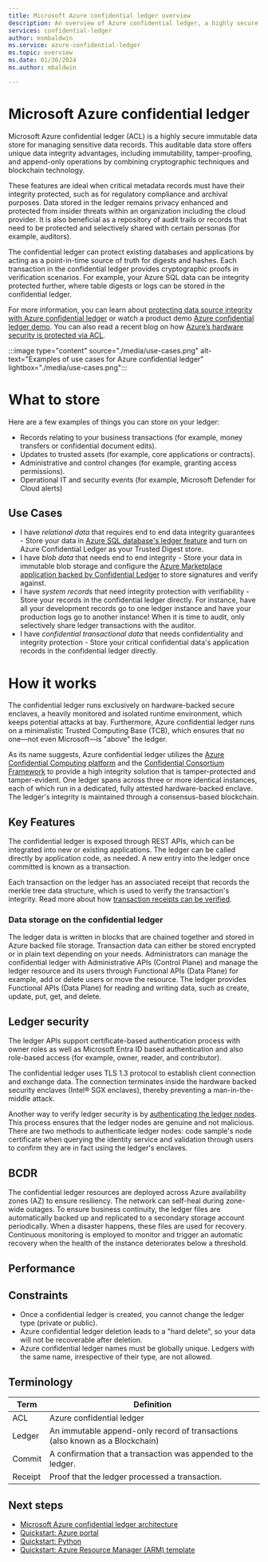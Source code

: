 ```yaml
---
title: Microsoft Azure confidential ledger overview
description: An overview of Azure confidential ledger, a highly secure service for managing sensitive data records with traceability, auditability, and integrity
services: confidential-ledger
author: msmbaldwin
ms.service: azure-confidential-ledger
ms.topic: overview
ms.date: 01/30/2024
ms.author: mbaldwin

---
```

# Microsoft Azure confidential ledger

Microsoft Azure confidential ledger (ACL) is a highly secure immutable data store for managing sensitive data records. This auditable data store offers unique data integrity advantages, including immutability, tamper-proofing, and append-only operations by combining cryptographic techniques and blockchain technology. 

These features are ideal when critical metadata records must have their integrity protected, such as for regulatory compliance and archival purposes. Data stored in the ledger remains privacy enhanced and protected from insider threats within an organization including the cloud provider. It is also beneficial as a repository of audit trails or records that need to be protected and selectively shared with certain personas (for example, auditors).

The confidential ledger can protect existing databases and applications by acting as a point-in-time source of truth for digests and hashes. Each transaction in the confidential ledger provides cryptographic proofs in verification scenarios.   For example, your Azure SQL data can be integrity protected further, where table digests or logs can be stored in the confidential ledger. 

For more information, you can learn about [protecting data source integrity with Azure confidential ledger](https://www.youtube.com/watch?v=lJSn46id-64) or watch a product demo [Azure confidential ledger demo](https://www.youtube.com/watch?v=Cg0-5moftP0). You can also read a recent blog on how [Azure’s hardware security is protected via ACL](https://azure.microsoft.com/en-us/blog/microsoft-azure-confidential-ledger-enhancing-customer-trust-in-azures-hardware-supply-chain/).

:::image type="content" source="./media/use-cases.png" alt-text="Examples of use cases for Azure confidential ledger" lightbox="./media/use-cases.png":::

# What to store 
Here are a few examples of things you can store on your ledger:

- Records relating to your business transactions (for example, money transfers or confidential document edits).
- Updates to trusted assets (for example, core applications or contracts).
- Administrative and control changes (for example, granting access permissions).
- Operational IT and security events (for example, Microsoft Defender for Cloud alerts)

## Use Cases 
- I have *relational data* that requires end to end data integrity guarantees - Store your data in [Azure SQL database's ledger feature](https://learn.microsoft.com/en-us/sql/relational-databases/security/ledger/ledger-overview?view=sql-server-ver16) and turn on Azure Confidential Ledger as your Trusted Digest store.
- I have *blob data* that needs end to end integrity - Store your data in immutable blob storage and configure the [Azure Marketplace application backed by Confidential Ledger](https://azuremarketplace.microsoft.com/en-us/marketplace/apps/azureconfidentialledger.acl-blob-storage?tab=Overview) to store signatures and verify against.
- I have *system records* that need integrity protection with verifiability - Store your records in the confidential ledger directly. For instance, have all your development records go to one ledger instance and have your production logs go to another instance! When it is time to audit, only selectively share ledger transactions with the auditor.
- I have *confidential transactional data* that needs confidentiality and integrity protection - Store your critical confidential data's application records in the confidential ledger directly.


# How it works
The confidential ledger runs exclusively on hardware-backed secure enclaves, a heavily monitored and isolated runtime environment, which keeps potential attacks at bay. Furthermore, Azure confidential ledger runs on a minimalistic Trusted Computing Base (TCB), which ensures that no one⁠—not even Microsoft⁠—is "above" the ledger.

As its name suggests, Azure confidential ledger utilizes the [Azure Confidential Computing platform](/azure/confidential-computing) and the [Confidential Consortium Framework](https://www.microsoft.com/en-us/research/project/confidential-consortium-framework) to provide a high integrity solution that is tamper-protected and tamper-evident. One ledger spans across three or more identical instances, each of which run in a dedicated, fully attested hardware-backed enclave. The ledger's integrity is maintained through a consensus-based blockchain.

## Key Features

The confidential ledger is exposed through REST APIs, which can be integrated into new or existing applications. The ledger can be called directly by application code, as needed. A new entry into the ledger once committed is known as a transaction. 

Each transaction on the ledger has an associated receipt that records the merkle tree data structure, which is used to verify the transaction's integrity. Read more about how [transaction receipts can be verified](https://learn.microsoft.com/en-us/azure/confidential-ledger/write-transaction-receipts).

<group data and collection id>

### Data storage on the confidential ledger

The ledger data is written in blocks that are chained together and stored in Azure backed file storage. Transaction data can either be stored encrypted or in plain text depending on your needs.
Administrators can manage the confidential ledger with Administrative APIs (Control Plane) and manage the ledger resource and its users through Functional APIs (Data Plane) for example, add or delete users or move the resource. The ledger provides Functional APIs (Data Plane) for reading and writing data, such as create, update, put, get, and delete.

## Ledger security

The ledger APIs support certificate-based authentication process with owner roles as well as Microsoft Entra ID based authentication and also role-based access (for example, owner, reader, and contributor).

The confidential ledger uses TLS 1.3 protocol to establish client connection and exchange data. The connection terminates inside the hardware backed security enclaves (Intel® SGX enclaves), thereby preventing a man-in-the-middle attack.

Another way to verify ledger security is by [authenticating the ledger nodes](https://learn.microsoft.com/en-us/azure/confidential-ledger/authenticate-ledger-nodes). This process ensures that the ledger nodes are genuine and not malicious. There are two methods to authenticate ledger nodes: code sample's node certificate when querying the identity service and validation through users to confirm they are in fact using the ledger's enclaves.

## BCDR 
The confidential ledger resources are deployed across Azure availability zones (AZ) to ensure resiliency. The network can self-heal during zone-wide outages. To ensure business continuity, the ledger files are automatically backed up and replicated to a secondary storage account periodically. When a disaster happens, these files are used for recovery. Continuous monitoring is employed to monitor and trigger an automatic recovery when the health of the instance deteriorates below a threshold.

## Performance 
<insert copy>
  
## Constraints

- Once a confidential ledger is created, you cannot change the ledger type (private or public).
- Azure confidential ledger deletion leads to a "hard delete", so your data will not be recoverable after deletion.
- Azure confidential ledger names must be globally unique. Ledgers with the same name, irrespective of their type, are not allowed.

## Terminology

| Term | Definition |
|--|--|
| ACL | Azure confidential ledger |
| Ledger | An immutable append-only record of transactions (also known as a Blockchain) |
| Commit | A confirmation that a transaction was appended to the ledger. |
| Receipt | Proof that the ledger processed a transaction. |

## Next steps

- [Microsoft Azure confidential ledger architecture](architecture.md)
- [Quickstart: Azure portal](quickstart-portal.md)
- [Quickstart: Python](quickstart-python.md)
- [Quickstart: Azure Resource Manager (ARM) template](quickstart-template.md)
